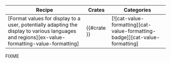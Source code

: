 | Recipe | Crates | Categories |
|--------|--------|------------|
| [Format values for display to a user, potentially adapting the display to various languages and regions][ex-value-formatting-value-formatting] | {{#crate }} | [![cat-value-formatting][cat-value-formatting-badge]][cat-value-formatting] |

<div class="hidden">
FIXME
</div>
